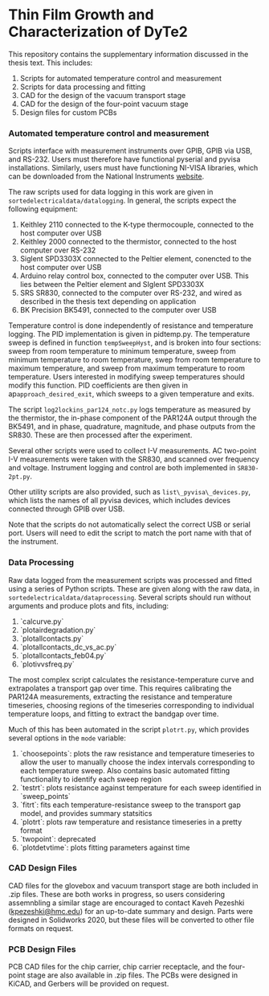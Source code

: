 <h1>Thin Film Growth and Characterization of DyTe2</h1>

This repository contains the supplementary information discussed in the thesis text. This includes:

<ol>
  <li>Scripts for automated temperature control and measurement</li>
  <li>Scripts for data processing and fitting</li>
  <li>CAD for the design of the vacuum transport stage</li>
  <li>CAD for the design of the four-point vacuum stage</li>
  <li>Design files for custom PCBs</li>
</ol>


<h3>Automated temperature control and measurement </h3>

Scripts interface with measurement instruments over GPIB, GPIB via USB, and RS-232. Users must therefore have functional pyserial and pyvisa installations. Similarly, users must have functioning NI-VISA libraries, which can be downloaded from the National Instruments [website](https://www.ni.com/en-us/support/downloads/drivers/download.ni-visa.html#442805).

The raw scripts used for data logging in this work are given in `sortedelectricaldata/datalogging`. In general, the scripts expect the following equipment:

1) Keithley 2110 connected to the K-type thermocouple, connected to the host computer over USB
2) Keithley 2000 connected to the thermistor, connected to the host computer over RS-232
3) Siglent SPD3303X connected to the Peltier element, conencted to the host computer over USB
4) Arduino relay control box, connected to the computer over USB. This lies between the Peltier element and SIglent SPD3303X
5) SRS SR830, connected to the computer over RS-232, and wired as described in the thesis text depending on application
6) BK Precision BK5491, connected to the computer over USB


Temperature control is done independently of resistance and temperature logging. The PID implementation is given in pidtemp.py. The temperature sweep is defined in function `tempSweepHyst`, and is broken into four sections: sweep from room temperature to minimum temperature, sweep from minimum temperature to room temperature, swep from room temperature to maximum temperature, and sweep from maximum temperature to room temperature. Users interested in modifying sweep temperatures should modify this function. PID coefficients are then given in ap`approach_desired_exit`, which sweeps to a given temperature and exits.

The script `log2lockins_par124_notc.py` logs temperature as measured by the thermistor, the in-phase component of the PAR124A output through the BK5491, and in phase, quadrature, magnitude, and phase outputs from the SR830. These are then processed after the experiment.

Several other scripts were used to collect I-V measurements. AC two-point I-V measurements were taken with the SR830, and scanned over frequency and voltage. Instrument logging and control are both implemented in `SR830-2pt.py`.

Other utility scripts are also provided, such as `list\_pyvisa\_devices.py`, which lists the names of all pyvisa devices, which includes devices connected through GPIB over USB.

Note that the scripts do not automatically select the correct USB or serial port. Users will need to edit the script to match the port name with that of the instrument.


<h3> Data Processing </h3>

Raw data logged from the measurement scripts was processed and fitted using a series of Python scripts. These are given along with the raw data, in `sortedelectricaldata/dataprocessing`. Several scripts should run without arguments and produce plots and fits, including:

<ol>
  <li>`calcurve.py` </li>
  <li>`plotairdegradation.py` </li>
  <li>`plotallcontacts.py` </li>
  <li>`plotallcontacts_dc_vs_ac.py` </li>
  <li>`plotallcontacts_feb04.py` </li>
  <li>`plotivvsfreq.py` </li>
</ol>

The most complex script calculates the resistance-temperature curve and extrapolates a transport gap over time. This requires calibrating the PAR124A measurements, extracting the resistance and temperature timeseries, choosing regions of the timeseries corresponding to individual temperature loops, and fitting to extract the bandgap over time.

Much of this has been automated in the script `plotrt.py`, which provides several options in the `mode` variable:

<ol>
  <li>`choosepoints`: plots the raw resistance and temperature timeseries to allow the user to manually choose the index intervals corresponding to each temperature sweep. Also contains basic automated fitting functionality to identify each sweep region </li>
  <li>`testrt`: plots resistance against temperature for each sweep identified in `sweep_points`</li>
  <li>`fitrt`: fits each temperature-resistance sweep to the transport gap model, and provides summary statsitics</li>
  <li>`plotrt`: plots raw temperature and resistance timeseries in a pretty format</li>
  <li>`twopoint`: deprecated</li>
  <li>`plotdetvtime`: plots fitting parameters against time</li>
</ol>

<h3> CAD Design Files </h3>

CAD files for the glovebox and vacuum transport stage are both included in .zip files. These are both works in progress, so users considering assemnbling a similar stage are encouraged to contact Kaveh Pezeshki (kpezeshki@hmc.edu) for an up-to-date summary and design. Parts were designed in Solidworks 2020, but these files will be converted to other file formats on request.

<h3> PCB Design Files </h3>

PCB CAD files for the chip carrier, chip carrier receptacle, and the four-point stage are also available in .zip files. The PCBs were designed in KiCAD, and Gerbers will be provided on request.
